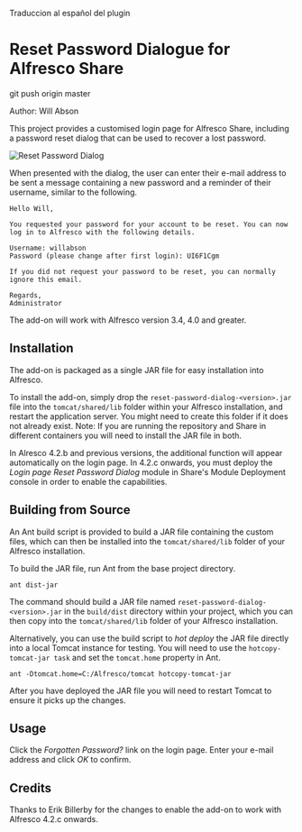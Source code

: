 Traduccion al español del plugin

Reset Password Dialogue for Alfresco Share
==========================================

git push origin master

Author: Will Abson

This project provides a customised login page for Alfresco Share, including a password reset dialog that can be used to recover a lost password.

![Reset Password Dialog](screenshots/reset-password-dialog.png)

When presented with the dialog, the user can enter their e-mail address to be sent a message containing a new password and a reminder of their username, similar to the following.

    Hello Will,
    
    You requested your password for your account to be reset. You can now log in to Alfresco with the following details.

    Username: willabson
    Password (please change after first login): UI6F1Cgm

    If you did not request your password to be reset, you can normally ignore this email.

    Regards,
    Administrator

The add-on will work with Alfresco version 3.4, 4.0 and greater.

Installation
------------

The add-on is packaged as a single JAR file for easy installation into Alfresco.

To install the add-on, simply drop the `reset-password-dialog-<version>.jar` file into the `tomcat/shared/lib` folder within your Alfresco installation, and restart the application server. You might need to create this folder if it does not already exist. Note: If you are running the repository and Share in different containers you will need to install the JAR file in both.

In Alresco 4.2.b and previous versions, the additional function will appear automatically on the login page. In 4.2.c onwards, you must deploy the _Login page Reset Password Dialog_ module in Share's Module Deployment console in order to enable the capabilities.

Building from Source
--------------------

An Ant build script is provided to build a JAR file containing the custom files, which can then be installed into the `tomcat/shared/lib` folder of your Alfresco installation.

To build the JAR file, run Ant from the base project directory.

    ant dist-jar

The command should build a JAR file named `reset-password-dialog-<version>.jar` in the `build/dist` directory within your project, which you can then copy into the `tomcat/shared/lib` folder of your Alfresco installation.

Alternatively, you can use the build script to _hot deploy_ the JAR file directly into a local Tomcat instance for testing. You will need to use the `hotcopy-tomcat-jar task` and set the `tomcat.home` property in Ant.

    ant -Dtomcat.home=C:/Alfresco/tomcat hotcopy-tomcat-jar
    
After you have deployed the JAR file you will need to restart Tomcat to ensure it picks up the changes.

Usage
-----

Click the _Forgotten Password?_ link on the login page. Enter your e-mail address and click *OK* to confirm.

Credits
-------

Thanks to Erik Billerby for the changes to enable the add-on to work with Alfresco 4.2.c onwards.
